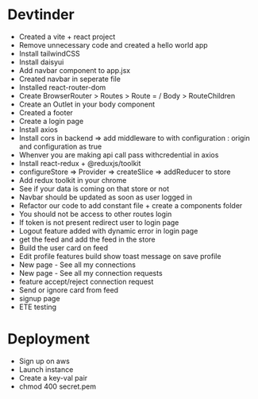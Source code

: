 # Devtinder

- Created a vite + react project
- Remove unnecessary code and created a hello world app
- Install tailwindCSS
- Install daisyui
- Add navbar component to app.jsx
- Created navbar in seperate file
- Installed react-router-dom
- Create BrowserRouter > Routes > Route = / Body > RouteChildren
- Create an Outlet in your body component
- Created a footer
- Create a login page
- Install axios
- Install cors in backend => add middleware to with configuration : origin and configuration as true
- Whenver you are making api call pass withcredential in axios
- Install react-redux + @reduxjs/toolkit
- configureStore => Provider => createSlice => addReducer to store
- Add redux toolkit in your chrome
- See if your data is coming on that store or not
- Navbar should be updated as soon as user logged in
- Refactor our code to add constant file + create a components folder
- You should not be access to other routes login
- If token is not present redirect user to login page
- Logout feature added with dynamic error in login page
- get the feed and add the feed in the store
- Build the user card on feed
- Edit profile features build show toast message on save profile
- New page - See all my connections
- New page - See all my connection requests
- feature accept/reject connection request
- Send or ignore card from feed
- signup page
- ETE testing

# Deployment

- Sign up on aws
- Launch instance
- Create a key-val pair
- chmod 400 secret.pem
